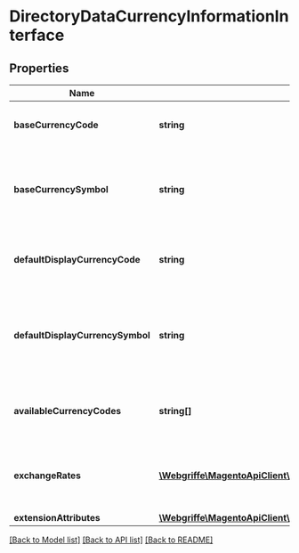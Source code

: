 # DirectoryDataCurrencyInformationInterface

## Properties
Name | Type | Description | Notes
------------ | ------------- | ------------- | -------------
**baseCurrencyCode** | **string** | The base currency code for the store. | 
**baseCurrencySymbol** | **string** | The currency symbol of the base currency for the store. | 
**defaultDisplayCurrencyCode** | **string** | The default display currency code for the store. | 
**defaultDisplayCurrencySymbol** | **string** | The currency symbol of the default display currency for the store. | 
**availableCurrencyCodes** | **string[]** | The list of allowed currency codes for the store. | 
**exchangeRates** | [**\Webgriffe\MagentoApiClient\Webgriffe\MagentoApiClient\Model\DirectoryDataExchangeRateInterface[]**](DirectoryDataExchangeRateInterface.md) | The list of exchange rate information for the store. | 
**extensionAttributes** | [**\Webgriffe\MagentoApiClient\Webgriffe\MagentoApiClient\Model\DirectoryDataCurrencyInformationExtensionInterface**](DirectoryDataCurrencyInformationExtensionInterface.md) |  | [optional] 

[[Back to Model list]](../README.md#documentation-for-models) [[Back to API list]](../README.md#documentation-for-api-endpoints) [[Back to README]](../README.md)


